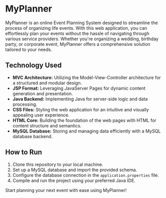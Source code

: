 # MyPlanner

MyPlanner is an online Event Planning System designed to streamline the process of organizing life events. With this web application, you can effortlessly plan your events without the hassle of navigating through various service providers. Whether you're organizing a wedding, birthday party, or corporate event, MyPlanner offers a comprehensive solution tailored to your needs.

## Technology Used

- **MVC Architecture:** Utilizing the Model-View-Controller architecture for a structured and modular design.
- **JSP Format:** Leveraging JavaServer Pages for dynamic content generation and presentation.
- **Java Backend:** Implementing Java for server-side logic and data processing.
- **CSS Files:** Styling the web application for an intuitive and visually appealing user experience.
- **HTML Core:** Building the foundation of the web pages with HTML for content structure and semantics.
- **MySQL Database:** Storing and managing data efficiently with a MySQL database backend.

## How to Run

1. Clone this repository to your local machine.
2. Set up a MySQL database and import the provided schema.
3. Configure the database connection in the `application.properties` file.
4. Compile and run the project using your preferred Java IDE.

Start planning your next event with ease using MyPlanner!
